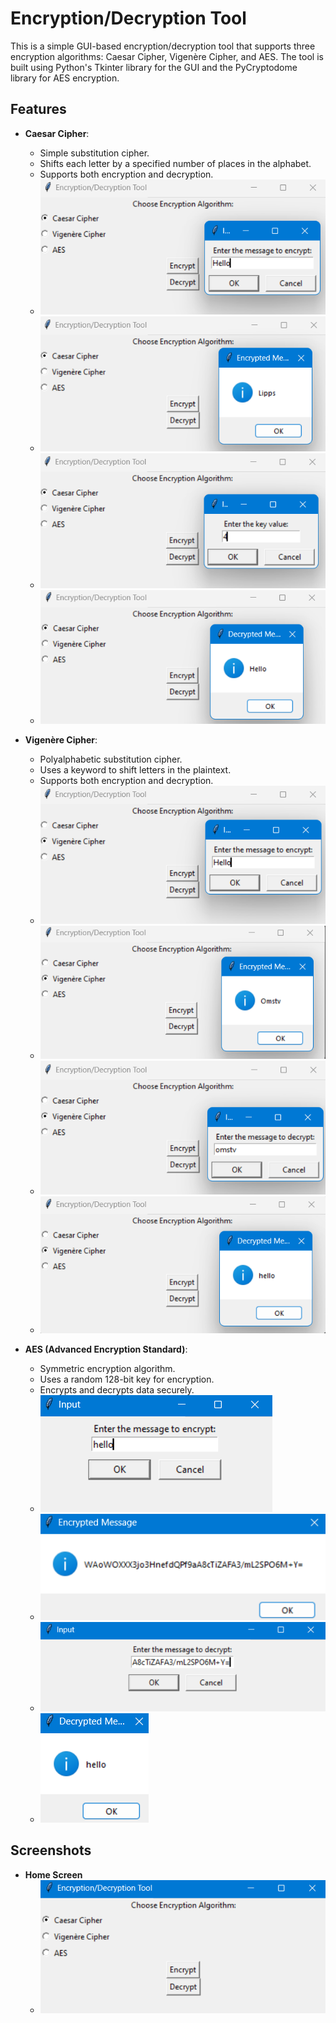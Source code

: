 # Encryption/Decryption Tool

This is a simple GUI-based encryption/decryption tool that supports three encryption algorithms: Caesar Cipher, Vigenère Cipher, and AES. The tool is built using Python's Tkinter library for the GUI and the PyCryptodome library for AES encryption.

## Features

- **Caesar Cipher**: 
  - Simple substitution cipher.
  - Shifts each letter by a specified number of places in the alphabet.
  - Supports both encryption and decryption.
  - ![Caesar Encryption](images/caeser_encryption.png)
  - ![Caesar Encrypted Message](images/Caeser_encr_message.png)
  - ![Caesar Decryption](images/Caeser_key_dec.png)
  - ![Caesar Decrypted Message](images/Caeser_dec_message.png)

- **Vigenère Cipher**:
  - Polyalphabetic substitution cipher.
  - Uses a keyword to shift letters in the plaintext.
  - Supports both encryption and decryption.
  - ![Vigenère Encryption](images/vig_enc.png)
  - ![Vigenère Encrypted Message](images/vig_enc_message.png)
  - ![Vigenère Decryption](images/vig_dec.png)
  - ![Vigenère Decrypted Message](images/vig_dec_message.png)

- **AES (Advanced Encryption Standard)**:
  - Symmetric encryption algorithm.
  - Uses a random 128-bit key for encryption.
  - Encrypts and decrypts data securely.
  - ![AES Encryption](images/aes_encry.png)
  - ![AES Encrypted Message](images/aes_encr_message.png)
  - ![AES Decryption](images/aes_dec.png)
  - ![AES Decrypted Message](images/aes_dec_message.png)

## Screenshots

- **Home Screen**
  - ![Home](images/Home.png)
